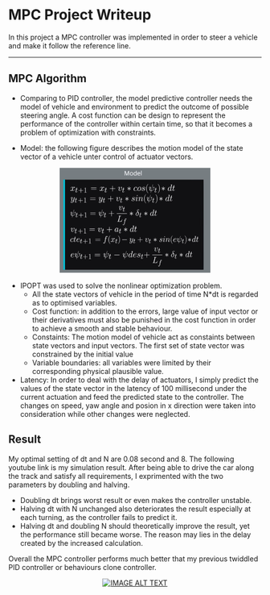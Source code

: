# MPC Project Writeup

In this project a MPC controller was implemented in order to steer a vehicle and make it follow the reference line. 

---



## MPC Algorithm

* Comparing to PID controller, the model predictive controller needs the model of vehicle and environment to predict the outcome of possible 
steering angle. A cost function can be design to represent the performance of the controller within certain time, so that it becomes a problem 
of optimization with constraints.

* Model: 
the following figure describes the motion model of the state vector of a vehicle unter control of actuator vectors.
<p align="center">
  <img src="model.png" width="300" />
</p>

* IPOPT was used to solve the nonlinear optimization problem.
  - All the state vectors of vehicle in the period of time N*dt is regarded as to optimised variables.
  - Cost function: in addition to the errors, large value of input vector or their derivatives must also be punished in the cost function in 
  order to achieve a smooth and stable behaviour.
  - Constaints: The motion model of vehicle act as constaints between state vectors and input vectors. 
  The first set of state vector was constrained by the initial value
  - Variable boundaries: all variables were limited by their corresponding physical plausible value.
* Latency: In order to deal with the delay of actuators, I simply predict the values of the state vector in the latency of 100 millisecond 
under the current actuation and feed the predicted state to the controller. The changes on speed, yaw angle and posion in x direction were taken into consideration while other changes were neglected.




## Result
My optimal setting of dt and N are 0.08 second and 8. The following youtube link is my simulation result. After being able to drive the
 car along the track and satisfy all requirements, I exprimented with the two parameters by doubling and halving. 
 * Doubling dt brings worst result or even makes the controller unstable.
 * Halving dt with N unchanged also deteriorates the result especially at each turning, as the controller fails to predict it.
 * Halving dt and doubling N should theoretically improve the result, yet the performance still became worse. The reason may lies in the delay 
 created by the increased calculation.
 
Overall the MPC controller performs much better that my previous twiddled PID controller or behaviours clone controller.

<div align="center">
  <a href="https://youtu.be/whn4bSB1m0g=YOUTUBE_VIDEO_ID_HERE"><img src="https://i.ytimg.com/vi/whn4bSB1m0g/hqdefault.jpg" alt="IMAGE ALT TEXT"></a>
</div>
